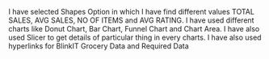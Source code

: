 I have selected Shapes Option in which I have find different values TOTAL SALES, AVG SALES, NO OF ITEMS and AVG RATING.
I have used different charts like Donut Chart, Bar Chart, Funnel Chart and Chart Area.
I have also used Slicer to get details of particular thing in every charts.
I have also used hyperlinks for BlinkIT Grocery Data and Required Data 
